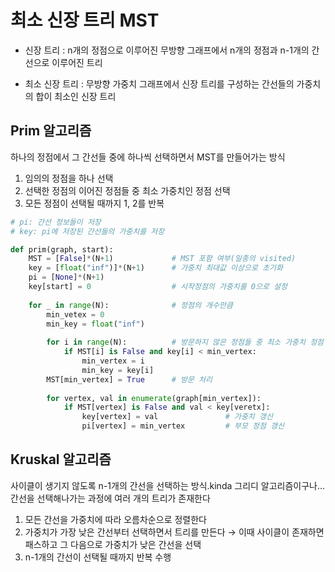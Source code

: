 # 최소 신장 트리 MST

* 신장 트리
  : n개의 정점으로 이루어진 무방향 그래프에서 n개의 정점과 n-1개의 간선으로 이루어진 트리

* 최소 신장 트리
  : 무방향 가중치 그래프에서 신장 트리를 구성하는 간선들의 가중치의 합이 최소인 신장 트리



## Prim 알고리즘

하나의 정점에서 그 간선들 중에 하나씩 선택하면서 MST를 만들어가는 방식

1. 임의의 정점을 하나 선택
2. 선택한 정점의 이어진 정점들 중 최소 가중치인 정점 선택
3. 모든 정점이 선택될 때까지 1, 2를 반복

```python
# pi: 간선 정보들이 저장
# key: pi에 저장된 간선들의 가중치를 저장

def prim(graph, start):
    MST = [False]*(N+1)				# MST 포함 여부(일종의 visited)
    key = [float("inf")]*(N+1)		# 가중치 최대값 이상으로 초기화
    pi = [None]*(N+1)
    key[start] = 0					# 시작정점의 가중치를 0으로 설정
    
    for _ in range(N):				# 정점의 개수만큼			
        min_vetex = 0
        min_key = float("inf")
        
        for i in range(N):			# 방문하지 않은 정점들 중 최소 가중치 정점 찾기
            if MST[i] is False and key[i] < min_vertex:
               	min_vertex = i
                min_key = key[i]
        MST[min_vertex] = True		# 방문 처리
        
        for vertex, val in enumerate(graph[min_vertex]):
            if MST[vertex] is False and val < key[veretx]:
                key[vertex] = val				# 가중치 갱신
                pi[vertex] = min_vertex			# 부모 정점 갱신
```



## Kruskal 알고리즘

사이클이 생기지 않도록 n-1개의 간선을 선택하는 방식.kinda 그리디 알고리즘이구나... 간선을 선택해나가는 과정에 여러 개의 트리가 존재한다

1. 모든 간선을 가중치에 따라 오름차순으로 정렬한다
2. 가중치가 가장 낮은 간선부터 선택하면서 트리를 만든다
   &rarr; 이때 사이클이 존재하면 패스하고 그 다음으로 가중치가 낮은 간선을 선택
3. n-1개의 간선이 선택될 때까지 반복 수행















